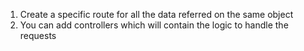 1. Create a specific route for all the data referred on the same object
2. You can add controllers which will contain the logic to handle the requests